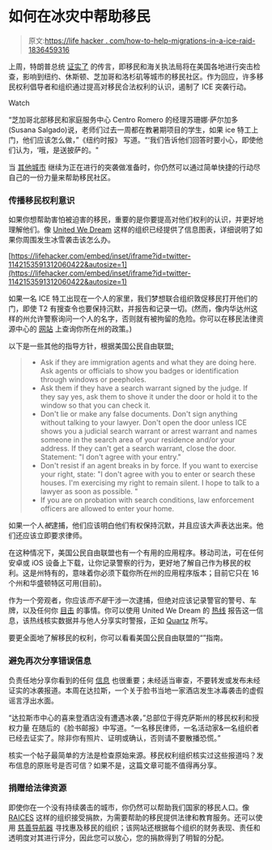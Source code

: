 # 如何在冰灾中帮助移民

> 原文:[https://life hacker . com/how-to-help-migrations-in-a-ice-raid-1836459316](https://lifehacker.com/how-to-help-immigrants-during-an-ice-raid-1836459316)

上周，特朗普总统 [证实了](https://abcnews.go.com/Politics/cities-brace-ice-deportation-raids-trump-threats-spread/story?id=64268222) 的传言，即移民和海关执法局将在美国各地进行突击检查，影响到纽约、休斯顿、芝加哥和洛杉矶等城市的移民社区。作为回应，许多移民权利倡导者和组织通过提高对移民合法权利的认识，遏制了 ICE 突袭行动。

Watch

“芝加哥北部移民和家庭服务中心 Centro Romero 的经理苏珊娜·萨尔加多(Susana Salgado)说，老师们过去一周都在教暑期项目的学生，如果 ice 特工上门，他们应该怎么做，”《纽约时报》 写道。“‘我们告诉他们回答时要小心，即使他们认为，‘哦，是送披萨的。"

当 [其他城市](https://www.usatoday.com/story/news/nation/2019/07/14/anxious-immigrants-across-country-fear-ice-deportation-raids/1717524001/) 继续为正在进行的突袭做准备时，你仍然可以通过简单快捷的行动尽自己的一份力量来帮助移民社区。

### 传播移民权利意识

如果你想帮助害怕被迫害的移民，重要的是你要提高对他们权利的认识，并更好地理解他们。像 [United We Dream](https://unitedwedream.org/heretostay/know-your-power/) 这样的组织已经提供了信息图表，详细说明了如果你周围发生冰雪袭击该怎么办。

 [https://lifehacker.com/embed/inset/iframe?id=twitter-1142153591312060422&autosize=1](https://lifehacker.com/embed/inset/iframe?id=twitter-1142153591312060422&autosize=1) 

如果一名 ICE 特工出现在一个人的家里，我们梦想联合组织敦促移民打开他们的门，即使 T2 有搜查令也要保持沉默，并报告和记录一切。(然而，像内华达州这样的州允许警察询问一个人的名字，否则就有被拘留的危险。你可以在移民法律资源中心的 [网站](https://www.ilrc.org/sites/default/files/resources/stop_identify_statutes_in_us-lg-20180201v3.pdf) 上查询你所在州的政策。)

以下是一些其他的指导方针，根据美国公民自由联盟[:](https://www.aclu.org/know-your-rights/immigrants-rights/)

> *   Ask if they are immigration agents and what they are doing here. Ask agents or officials to show you badges or identification through windows or peepholes.
> *   Ask them if they have a search warrant signed by the judge. If they say yes, ask them to shove it under the door or hold it to the window so that you can check it.
> *   Don't lie or make any false documents. Don't sign anything without talking to your lawyer. Don't open the door unless ICE shows you a judicial search warrant or arrest warrant and names someone in the search area of your residence and/or your address. If they can't get a search warrant, close the door. Statement: "I don't agree with your entry."
> *   Don't resist if an agent breaks in by force. If you want to exercise your right, state: "I don't agree with you to enter or search these houses. I'm exercising my right to remain silent. I hope to talk to a lawyer as soon as possible. "
> *   If you are on probation with search conditions, law enforcement officers are allowed to enter your home.

如果一个人*被*逮捕，他们应该明白他们有权保持沉默，并且应该大声表达出来。他们还应该立即要求律师。

在这种情况下，美国公民自由联盟也有一个有用的应用程序。移动司法，可在任何安卓或 iOS 设备上下载，让你记录警察的行为，更好地了解自己作为移民的权利。这是州特有的，意味着你必须下载你所在州的应用程序版本；目前它只在 16 个州和华盛顿特区可用(目前)。

作为一个旁观者，你应该*而不是*干涉一次逮捕，但绝对应该记录警官的警号、车牌，以及任何你 [目击](https://qz.com/1664310/how-to-help-immigrants-caught-up-in-ice-raids/) 的事情。你可以使用 United We Dream 的 [热线](https://unitedwedream.org/heretostay/know-your-power/) 报告这一信息，该热线核实数据并与他人分享实时警报，正如 [Quartz](https://qz.com/1664310/how-to-help-immigrants-caught-up-in-ice-raids/) 所写。

要更全面地了解移民的权利，你可以看看美国公民自由联盟的“”指南。

### **避免再次分享错误信息**

负责任地分享你看到的任何 [信息](https://lifehacker.com/how-to-responsibly-share-information-about-ice-raids-on-1827203452) 也很重要；未经适当审查，不要转发或发布未经证实的冰袭报道。本周在达拉斯，一个关于脸书当地一家酒店发生冰毒袭击的虚假谣言浮出水面。

“达拉斯市中心的喜来登酒店没有遭遇冰袭，”总部位于得克萨斯州的移民权利和授权力量 在随后的《脸书邮报》中写道。“一名移民律师，一名活动家&一名组织者已经去证实了。除非你有照片、证明或确认，否则请不要散播恐慌。”

核实一个帖子最简单的方法是检查原始来源。移民权利组织核实过这些报道吗？发布信息的原账号是否可信？如果不是，这篇文章可能不值得再分享。

### 捐赠给法律资源

即使你在一个没有持续袭击的城市，你仍然可以帮助我们国家的移民人口。像 [RAICES](https://www.raicestexas.org/donate/) 这样的组织接受捐款，为需要帮助的移民提供法律和教育服务。还可以使用 [慈善导航器](https://www.charitynavigator.org/index.cfm?bay=content.view&cpid=4665) 寻找惠及移民的组织；该网站还根据每个组织的财务表现、责任和透明度对其进行评分，因此您可以放心，您的捐款得到了明智的分配。